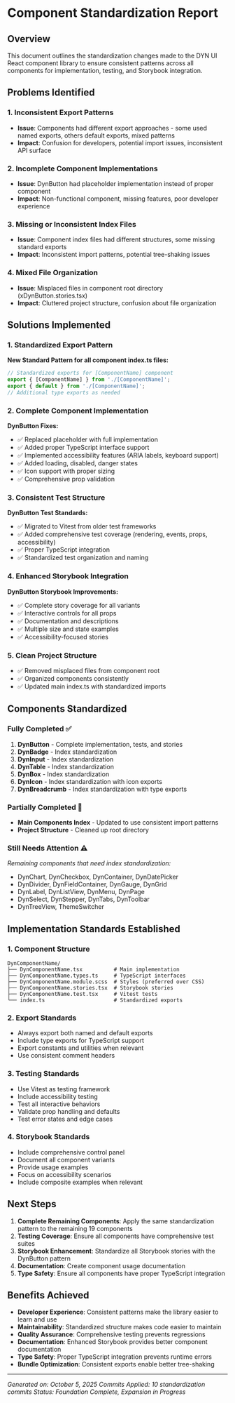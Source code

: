 # Component Standardization Report

## Overview
This document outlines the standardization changes made to the DYN UI React component library to ensure consistent patterns across all components for implementation, testing, and Storybook integration.

## Problems Identified

### 1. Inconsistent Export Patterns
- **Issue**: Components had different export approaches - some used named exports, others default exports, mixed patterns
- **Impact**: Confusion for developers, potential import issues, inconsistent API surface

### 2. Incomplete Component Implementations
- **Issue**: DynButton had placeholder implementation instead of proper component
- **Impact**: Non-functional component, missing features, poor developer experience

### 3. Missing or Inconsistent Index Files
- **Issue**: Component index files had different structures, some missing standard exports
- **Impact**: Inconsistent import patterns, potential tree-shaking issues

### 4. Mixed File Organization
- **Issue**: Misplaced files in component root directory (xDynButton.stories.tsx)
- **Impact**: Cluttered project structure, confusion about file organization

## Solutions Implemented

### 1. Standardized Export Pattern
**New Standard Pattern for all component index.ts files:**
```typescript
// Standardized exports for [ComponentName] component
export { [ComponentName] } from './[ComponentName]';
export { default } from './[ComponentName]';
// Additional type exports as needed
```

### 2. Complete Component Implementation
**DynButton Fixes:**
- ✅ Replaced placeholder with full implementation
- ✅ Added proper TypeScript interface support
- ✅ Implemented accessibility features (ARIA labels, keyboard support)
- ✅ Added loading, disabled, danger states
- ✅ Icon support with proper sizing
- ✅ Comprehensive prop validation

### 3. Consistent Test Structure
**DynButton Test Standards:**
- ✅ Migrated to Vitest from older test frameworks
- ✅ Added comprehensive test coverage (rendering, events, props, accessibility)
- ✅ Proper TypeScript integration
- ✅ Standardized test organization and naming

### 4. Enhanced Storybook Integration
**DynButton Storybook Improvements:**
- ✅ Complete story coverage for all variants
- ✅ Interactive controls for all props
- ✅ Documentation and descriptions
- ✅ Multiple size and state examples
- ✅ Accessibility-focused stories

### 5. Clean Project Structure
- ✅ Removed misplaced files from component root
- ✅ Organized components consistently
- ✅ Updated main index.ts with standardized imports

## Components Standardized

### Fully Completed ✅
1. **DynButton** - Complete implementation, tests, and stories
2. **DynBadge** - Index standardization
3. **DynInput** - Index standardization  
4. **DynTable** - Index standardization
5. **DynBox** - Index standardization
6. **DynIcon** - Index standardization with icon exports
7. **DynBreadcrumb** - Index standardization with type exports

### Partially Completed 🔄
- **Main Components Index** - Updated to use consistent import patterns
- **Project Structure** - Cleaned up root directory

### Still Needs Attention ⚠️
*Remaining components that need index standardization:*
- DynChart, DynCheckbox, DynContainer, DynDatePicker
- DynDivider, DynFieldContainer, DynGauge, DynGrid
- DynLabel, DynListView, DynMenu, DynPage
- DynSelect, DynStepper, DynTabs, DynToolbar
- DynTreeView, ThemeSwitcher

## Implementation Standards Established

### 1. Component Structure
```
DynComponentName/
├── DynComponentName.tsx          # Main implementation
├── DynComponentName.types.ts     # TypeScript interfaces
├── DynComponentName.module.scss  # Styles (preferred over CSS)
├── DynComponentName.stories.tsx  # Storybook stories
├── DynComponentName.test.tsx     # Vitest tests
└── index.ts                      # Standardized exports
```

### 2. Export Standards
- Always export both named and default exports
- Include type exports for TypeScript support
- Export constants and utilities when relevant
- Use consistent comment headers

### 3. Testing Standards
- Use Vitest as testing framework
- Include accessibility testing
- Test all interactive behaviors
- Validate prop handling and defaults
- Test error states and edge cases

### 4. Storybook Standards
- Include comprehensive control panel
- Document all component variants
- Provide usage examples
- Focus on accessibility scenarios
- Include composite examples when relevant

## Next Steps

1. **Complete Remaining Components**: Apply the same standardization pattern to the remaining 19 components
2. **Testing Coverage**: Ensure all components have comprehensive test suites
3. **Storybook Enhancement**: Standardize all Storybook stories with the DynButton pattern
4. **Documentation**: Create component usage documentation
5. **Type Safety**: Ensure all components have proper TypeScript integration

## Benefits Achieved

- **Developer Experience**: Consistent patterns make the library easier to learn and use
- **Maintainability**: Standardized structure makes code easier to maintain
- **Quality Assurance**: Comprehensive testing prevents regressions
- **Documentation**: Enhanced Storybook provides better component documentation
- **Type Safety**: Proper TypeScript integration prevents runtime errors
- **Bundle Optimization**: Consistent exports enable better tree-shaking

---

*Generated on: October 5, 2025*
*Commits Applied: 10 standardization commits*
*Status: Foundation Complete, Expansion in Progress*